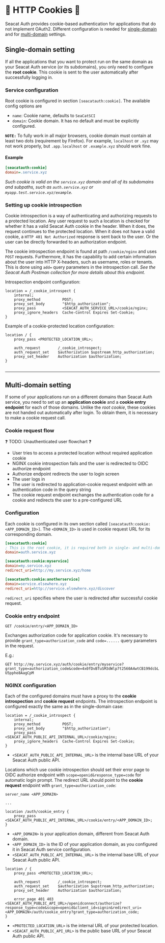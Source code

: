 # 🍪 HTTP Cookies 🍪

Seacat Auth provides cookie-based authentication for applications that do not implement OAuth2.
Different configuration is needed for [single-domain](#single-domain-setting) and 
for [multi-domain](#multi-domain-setting) settings.


## <a name="single-domain-setting"></a> Single-domain setting

If all the applications that you want to protect run on the same domain as your Seacat Auth service (or its subdomains), 
you only need to configure the **root cookie**.
This cookie is sent to the user automatically after successfully logging in.


### Service configuration

Root cookie is configured in section `[seacatauth:cookie]`.
The available config options are
- `name`: Cookie name, defaults to `SeaCatSCI`
- `domain`: Cookie domain. It has no default and must be explicitly configured.

**`NOTE:`** To fully work in all major browsers, cookie domain must contain at least two dots (requirement by Firefox).
For example, `localhost` or `.xyz` may not work properly, but `.app.localhost` or `.example.xyz` should work fine.


#### Example

```ini
[seacatauth:cookie]
domain=.service.xyz
```

*Such cookie is valid on the `service.xyz` domain and all of its subdomains and subpaths, 
such as `auth.service.xyz` or `myapp.test.service.xyz/example`.*


### Setting up cookie introspection

Cookie introspection is a way of authenticating and authorizing requests to a protected location.
Any user request to such a location is checked for whether it has a valid Seacat Auth cookie in the header.
When it does, the request continues to the protected location.
When it does not have a valid cookie, a `HTTP 401 Not Authorized` response is sent back to the user. 
Or the user can be directly forwarded to an authorization endpoint.

The cookie introspection endpoint is found at path `/cookie/nginx` and uses `POST` requests.
Furthermore, it has the capability to add certain information about the user into HTTP X-headers, 
such as username, roles or tenants.
This is done using `add=` query parameters in the introspection call.
*See the Seacat Auth Postman collection for more details about this endpoint.*

Introspection endpoint configuration:

```nginx configuration
location = /_cookie_introspect {
    internal;
    proxy_method          POST;
    proxy_set_body        "$http_authorization";
    proxy_pass            <SEACAT_AUTH_SERVICE_URL>/cookie/nginx;
    proxy_ignore_headers  Cache-Control Expires Set-Cookie;
}
```

Example of a cookie-protected location configuration:

```nginx configuration
location / {
    proxy_pass <PROTECTED_LOCATION_URL>;
    
    auth_request        /_cookie_introspect;
    auth_request_set    $authorization $upstream_http_authorization;
    proxy_set_header    Authorization $authorization;
}


```


---

## <a name="multi-domain-setting"></a> Multi-domain setting

If some of your applications run on a different domains than Seacat Auth service, 
you need to set up an **application cookie** and a **cookie entry endpoint** for each of those domains.
Unlike the *root cookie*, these cookies are not handed out automatically after login.
To obtain them, it is necessary to make a cookie request call.


### Cookie request flow

❓ TODO: Unauthenticated user flowchart ❓

- User tries to access a protected location without required application cookie
- NGINX cookie introspection fails and the user is redirected to OIDC authorize endpoint
- Authorize endpoint redirects the user to login screen
- The user logs in
- The user is redirected to application-cookie request endpoint with an authentication code in the query string
- The cookie request endpoint exchanges the authentication code for a cookie 
  and redirects the user to a pre-configured URL


### Configuration

Each cookie is configured in its own section called `[seacatauth:cookie:<APP_DOMAIN_ID>]`.
The `<DOMAIN_ID>` is used in cookie request URL for its corresponding domain.

```ini
[seacatauth:cookie]
; This is the root cookie, it is required both in single- and multi-domain setting
domain=auth.service.xyz

[seacatauth:cookie:myservice]
domain=my.service.xyz
redirect_uri=http://my.service.xyz/home

[seacatauth:cookie:anotherservice]
domain=service.elsewhere.xyz
redirect_uri=http://service.elsewhere.xyz/discover
```

`redirect_uri` specifies where the user is redirected after successful cookie request.


### Cookie entry endpoint

`GET /cookie/entry/<APP_DOMAIN_ID>`

Exchanges authorization code for application cookie. 
It's necessary to provide `grant_type=authorization_code` and `code=......` query parameters in the request.

E.g.:

`GET http://my.service.xyz/auth/cookie/entry/myservice?grant_type=authorization_code&code=4x0fDvBTuSM3dWlp7t2560A4wtCB199dcbLU5pphe8AagCpM`


### NGINX configuration

Each of the configured domains must have a proxy to the **cookie introspection** and **cookie request** endpoints.
The introspection endpoint is configured exactly the same as in the single-domain case:

```nginx configuration
location = /_cookie_introspect {
    internal;
    proxy_method          POST;
    proxy_set_body        "$http_authorization";
    proxy_pass            <SEACAT_AUTH_PUBLIC_API_INTERNAL_URL>/cookie/nginx;
    proxy_ignore_headers  Cache-Control Expires Set-Cookie;
}
```

- `<SEACAT_AUTH_PUBLIC_API_INTERNAL_URL>` is the internal base URL of your Seacat Auth public API.

Locations which use cookie introspection should set their error page to OIDC authorize endpoint 
with `scope=openid&response_type=code` for automatic login prompt.
The redirect URL should point to the **cookie request** endpoint with `grant_type=authorization_code`:

```nginx configuration
server_name <APP_DOMAIN>

...

location /auth/cookie_entry {
	proxy_pass <SEACAT_AUTH_PUBLIC_API_INTERNAL_URL>/cookie/entry/<APP_DOMAIN_ID>;
}
```

- `<APP_DOMAIN>` is your application domain, different from Seacat Auth domain.
- `<APP_DOMAIN_ID>` is the ID of your application domain, as you configured it in Seacat Auth service configuration.
- `<SEACAT_AUTH_PUBLIC_API_INTERNAL_URL>` is the internal base URL of your Seacat Auth public API.

```nginx configuration
location / {
	proxy_pass <PROTECTED_LOCATION_URL>;

	auth_request        /_cookie_introspect;
    auth_request_set    $authorization $upstream_http_authorization;
    proxy_set_header    Authorization $authorization;
    
    error_page 401 403 <SEACAT_AUTH_PUBLIC_API_URL>/openidconnect/authorize?response_type=code&scope=openid&client_id=signin&redirect_uri=<APP_DOMAIN>/auth/cookie_entry?grant_type=authorization_code;
}
```

- `<PROTECTED_LOCATION_URL>` is the internal URL of your protected location.
- `<SEACAT_AUTH_PUBLIC_API_URL>` is the public base URL of your Seacat Auth public API.
